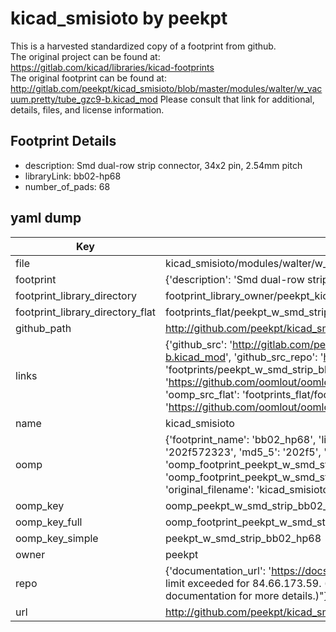 # kicad_smisioto by peekpt  
This is a harvested standardized copy of a footprint from github.  
The original project can be found at:  
https://gitlab.com/kicad/libraries/kicad-footprints  
The original footprint can be found at:
http://gitlab.com/peekpt/kicad_smisioto/blob/master/modules/walter/w_vacuum.pretty/tube_gzc9-b.kicad_mod
Please consult that link for additional, details, files, and license information.  
## Footprint Details
* description: Smd dual-row strip connector, 34x2 pin, 2.54mm pitch  
* libraryLink: bb02-hp68  
* number_of_pads: 68  
## yaml dump  
| Key | Value |  
| --- | --- |  
| file | kicad_smisioto/modules/walter/w_smd_strip.pretty/bb02-hp68.kicad_mod |  
| footprint | {'description': 'Smd dual-row strip connector, 34x2 pin, 2.54mm pitch', 'libraryLink': 'bb02-hp68', 'number_of_pads': 68} |  
| footprint_library_directory | footprint_library_owner/peekpt_kicad_smisioto |  
| footprint_library_directory_flat | footprints_flat/peekpt_w_smd_strip_bb02_hp68/working |  
| github_path | http://github.com/peekpt/kicad_smisioto/blob/master/modules/walter/w_smd_strip.pretty/bb02-hp68.kicad_mod |  
| links | {'github_src': 'http://gitlab.com/peekpt/kicad_smisioto/blob/master/modules/walter/w_vacuum.pretty/tube_gzc9-b.kicad_mod', 'github_src_repo': 'https://gitlab.com/kicad/libraries/kicad-footprints', 'oomp_bot': 'footprints/peekpt_w_smd_strip_bb02_hp68/working', 'oomp_bot_github': 'https://github.com/oomlout/oomlout_oomp_footprint_bot/tree/main/footprints/peekpt_w_smd_strip_bb02_hp68/working', 'oomp_src_flat': 'footprints_flat/footprints_flat/peekpt_w_smd_strip_bb02_hp68/working', 'oomp_src_flat_github': 'https://github.com/oomlout/oomlout_oomp_footprint_src/tree/main/footprints_flat/peekpt_w_smd_strip_bb02_hp68/working'} |  
| name | kicad_smisioto |  
| oomp | {'footprint_name': 'bb02_hp68', 'library_name': 'w_smd_strip', 'md5': '202f5723230412ddbc2cde73341d7534', 'md5_10': '202f572323', 'md5_5': '202f5', 'md5_6': '202f57', 'oomp_key': 'oomp_peekpt_w_smd_strip_bb02_hp68', 'oomp_key_extra': 'oomp_footprint_peekpt_w_smd_strip_bb02_hp68', 'oomp_key_full': 'oomp_footprint_peekpt_w_smd_strip_bb02_hp68_202f57', 'oomp_key_simple': 'peekpt_w_smd_strip_bb02_hp68', 'original_filename': 'kicad_smisioto/modules/walter/w_smd_strip.pretty/bb02-hp68.kicad_mod', 'owner_name': 'peekpt'} |  
| oomp_key | oomp_peekpt_w_smd_strip_bb02_hp68 |  
| oomp_key_full | oomp_footprint_peekpt_w_smd_strip_bb02_hp68 |  
| oomp_key_simple | peekpt_w_smd_strip_bb02_hp68 |  
| owner | peekpt |  
| repo | {'documentation_url': 'https://docs.github.com/rest/overview/resources-in-the-rest-api#rate-limiting', 'message': "API rate limit exceeded for 84.66.173.59. (But here's the good news: Authenticated requests get a higher rate limit. Check out the documentation for more details.)"} |  
| url | http://github.com/peekpt/kicad_smisioto |  

